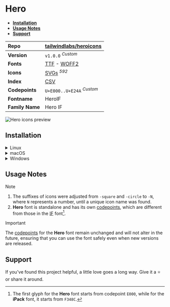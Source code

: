 # Hero

- [**Installation**](#installation)
- [**Usage Notes**](#usage-notes)
- [**Support**](#support)

| Repo            | [tailwindlabs/heroicons](https://github.com/tailwindlabs/heroicons)                                                                                                     |
| :-------------- | ----------------------------------------------------------------------------------------------------------------------------------------------------------------------- |
| **Version**     | `v1.0.0` <sup>_Custom_</sup>                                                                                                                                            |
| **Fonts**       | [TTF](https://raw.githubusercontent.com/iconicFonts/if/main/fonts/TTF/Hero.ttf) - [WOFF2](https://raw.githubusercontent.com/iconicFonts/if/main/fonts/WOFF2/Hero.woff2) |
| **Icons**       | [SVGs](https://github.com/iconicFonts/if/tree/main/packs/Hero/svgs) <sup>_592_</sup>                                                                                    |
| **Index**       | [CSV](https://github.com/iconicFonts/if/blob/main/indices/Hero.csv)                                                                                                     |
| **Codepoints**  | `U+E000..U+E24A` <sup>_Custom_</sup>                                                                                                                                    |
| **Fontname**    | HeroIF                                                                                                                                                                  |
| **Family Name** | Hero IF                                                                                                                                                                 |

<picture>
  <source media="(prefers-color-scheme: dark)" srcset="https://raw.githubusercontent.com/iconicFonts/if/main/imgs/Hero_dark.png">
  <img alt="Hero icons preview" src="https://raw.githubusercontent.com/iconicFonts/if/main/imgs/Hero_light.png">
</picture>

## Installation

<details>

<summary>Linux</summary>

```sh
curl -o ~/.local/share/fonts/Hero.ttf https://raw.githubusercontent.com/iconicFonts/if/main/fonts/TTF/Hero.ttf
```

Refresh font cache:

```sh
fc-cache -f ~/.local/share/fonts
```

</details>

<details>

<summary>macOS</summary>

```sh
curl -o ~/Library/Fonts/Hero.ttf https://raw.githubusercontent.com/iconicFonts/if/main/fonts/TTF/Hero.ttf
```

</details>

<details>

<summary>Windows</summary>

```sh
curl -o C:\Windows\Fonts\Hero.ttf https://raw.githubusercontent.com/iconicFonts/if/main/fonts/TTF/Hero.ttf
```

</details>

## Usage Notes

> [!NOTE]
>
> 1. The suffixes of icons were adjusted from `-square` and `-circle` to `-N`, where `N` represents a number, until a unique icon name was found.
> 2. **Hero** font is standalone and has its own [codepoints](https://github.com/iconicFonts/if/blob/main/indices/Hero.csv), which are different from those in the [IF](https://github.com/iconicFonts/if/blob/main/indices/if.csv) font[^1].

> [!IMPORTANT]  
> The [codepoints](https://github.com/iconicFonts/if/blob/main/indices/Hero.csv) for the **Hero** font remain unchanged and will not alter in the future, ensuring that you can use the font safely even when new versions are released.

## Support

If you've found this project helpful, a little love goes a long way. Give it a :star: or share it around.

[^1]: The first glyph for the **Hero** font starts from codepoint `E000`, while for the **iPack** font, it starts from `F348C`.

